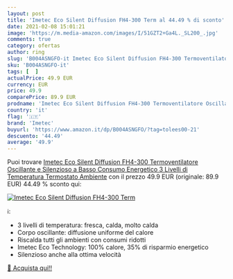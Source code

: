 ```yaml
---
layout: post
title: 'Imetec Eco Silent Diffusion FH4-300 Term al 44.49 % di sconto'
date: 2021-02-08 15:01:21
image: 'https://m.media-amazon.com/images/I/51GZT2+Ga4L._SL200_.jpg'
comments: true
category: ofertas
author: ring
slug: 'B004ASNGFO-it Imetec Eco Silent Diffusion FH4-300 Termoventilatore...'
sku: 'B004ASNGFO-it'
tags: [  ]
actualPrice: 49.9 EUR
currency: EUR
price: 49.9
comparePrice: 89.9 EUR
prodname: 'Imetec Eco Silent Diffusion FH4-300 Termoventilatore Oscillante e Silenzioso a Basso Consumo Energetico  3 Livelli di Temperatura  Termostato Ambiente'
country: 'it'
flag: '🇮🇹'
brand: 'Imetec'
buyurl: 'https://www.amazon.it/dp/B004ASNGFO/?tag=tolees00-21'
descuento: '44.49'
average: '49.9'
---
```


Puoi trovare [Imetec Eco Silent Diffusion FH4-300 Termoventilatore Oscillante e Silenzioso a Basso Consumo Energetico  3 Livelli di Temperatura  Termostato Ambiente](https://www.amazon.it/dp/B004ASNGFO/?tag=tolees00-21) con il prezzo 49.9 EUR (originale: 89.9 EUR) 44.49 % sconto qui:

[![Imetec Eco Silent Diffusion FH4-300 Term](https://m.media-amazon.com/images/I/51GZT2+Ga4L._SL200_.jpg)](https://www.amazon.it/dp/B004ASNGFO/?tag=tolees00-21)

ℹ️:

- 3 livelli di temperatura: fresca, calda, molto calda
- Corpo oscillante: diffusione uniforme del calore
- Riscalda tutti gli ambienti con consumi ridotti
- Imetec Eco Technology: 100% calore, 35% di risparmio energetico
- Silenzioso anche alla ottima velocità

[🛒 Acquista qui!!](https://www.amazon.it/dp/B004ASNGFO/?tag=tolees00-21)
